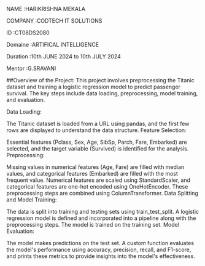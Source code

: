 NAME :HARIKRISHNA MEKALA
 
 COMPANY :CODTECH IT SOLUTIONS
 
 ID :CT08DS2080
 
 Domaine :ARTIFICAL INTELLIGENCE
 
 Duration :10th JUNE 2024 to 10th JULY 2024
 
 Mentor :G.SRAVANI 

 ##Overview of the Project:
This project involves preprocessing the Titanic dataset and training a logistic regression model to predict passenger survival. The key steps include data loading, preprocessing, model training, and evaluation.

Data Loading:

The Titanic dataset is loaded from a URL using pandas, and the first few rows are displayed to understand the data structure.
Feature Selection:

Essential features (Pclass, Sex, Age, SibSp, Parch, Fare, Embarked) are selected, and the target variable (Survived) is identified for the analysis.
Preprocessing:

Missing values in numerical features (Age, Fare) are filled with median values, and categorical features (Embarked) are filled with the most frequent value.
Numerical features are scaled using StandardScaler, and categorical features are one-hot encoded using OneHotEncoder.
These preprocessing steps are combined using ColumnTransformer.
Data Splitting and Model Training:

The data is split into training and testing sets using train_test_split.
A logistic regression model is defined and incorporated into a pipeline along with the preprocessing steps.
The model is trained on the training set.
Model Evaluation:

The model makes predictions on the test set.
A custom function evaluates the model's performance using accuracy, precision, recall, and F1-score, and prints these metrics to provide insights into the model's effectiveness.
